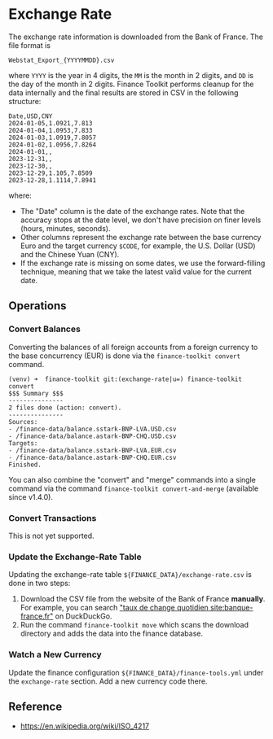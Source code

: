 # Exchange Rate

The exchange rate information is downloaded from the Bank of France. The file format is

```
Webstat_Export_{YYYYMMDD}.csv
```

where `YYYY` is the year in 4 digits, the `MM` is the month in 2 digits, and `DD` is the day of the month in 2 digits. Finance Toolkit performs cleanup for the data internally and the final results are stored in CSV in the following structure:

```
Date,USD,CNY
2024-01-05,1.0921,7.813
2024-01-04,1.0953,7.833
2024-01-03,1.0919,7.8057
2024-01-02,1.0956,7.8264
2024-01-01,,
2023-12-31,,
2023-12-30,,
2023-12-29,1.105,7.8509
2023-12-28,1.1114,7.8941
```

where:

* The "Date" column is the date of the exchange rates. Note that the accuracy stops at the date level, we don't have precision on finer levels (hours, minutes, seconds).
* Other columns represent the exchange rate between the base currency Euro and the target currency `$CODE`, for example, the U.S. Dollar (USD) and the Chinese Yuan (CNY).
* If the exchange rate is missing on some dates, we use the forward-filling technique, meaning that we take the latest valid value for the current date.

## Operations

### Convert Balances

Converting the balances of all foreign accounts from a foreign currency to the base concurrency (EUR) is done via the `finance-toolkit convert` command.

```
(venv) ➜  finance-toolkit git:(exchange-rate|u=) finance-toolkit convert
$$$ Summary $$$
---------------
2 files done (action: convert).
---------------
Sources:
- /finance-data/balance.sstark-BNP-LVA.USD.csv
- /finance-data/balance.astark-BNP-CHQ.USD.csv
Targets:
- /finance-data/balance.sstark-BNP-LVA.EUR.csv
- /finance-data/balance.astark-BNP-CHQ.EUR.csv
Finished.
```

You can also combine the "convert" and "merge" commands into a single command via the command `finance-toolkit convert-and-merge` (available since v1.4.0).

### Convert Transactions

This is not yet supported.

### Update the Exchange-Rate Table

Updating the exchange-rate table `${FINANCE_DATA}/exchange-rate.csv` is done in two steps:
  1. Download the CSV file from the website of the Bank of France **manually**. For example, you can search ["taux de change quotidien site:banque-france.fr"](https://duckduckgo.com/?q=taux+de+change+quotidien+site%253Abanque-france.fr) on DuckDuckGo.
  2. Run the command `finance-toolkit move` which scans the download directory and adds the data into the finance database.

### Watch a New Currency

Update the finance configuration `${FINANCE_DATA}/finance-tools.yml` under the `exchange-rate` section. Add a new currency code there.

## Reference

- <https://en.wikipedia.org/wiki/ISO_4217>
